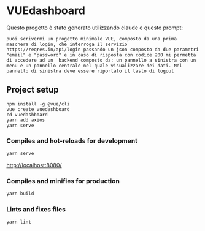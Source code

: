 # VUEdashboard

Questo progetto è stato generato utilizzando claude e questo prompt:

```text
puoi scrivermi un progetto minimale VUE, composto da una prima maschera di login, che interroga il servizio https://reqres.in/api/login passando un json composto da due parametri "email" e "password" e in caso di risposta con codice 200 mi permetta di accedere ad un  backend composto da: un pannello a sinistra con un menu e un pannello centrale nel quale visualizzare dei dati. Nel pannello di sinistra deve essere riportato il tasto di logout
```

## Project setup

```
npm install -g @vue/cli
vue create vuedashboard
cd vuedashboard
yarn add axios
yarn serve
```

### Compiles and hot-reloads for development

```bash
yarn serve
```

<http://localhost:8080/>

### Compiles and minifies for production

```bash
yarn build
```

### Lints and fixes files

```bash
yarn lint
```
